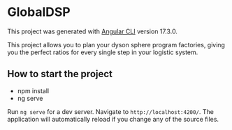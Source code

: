# GlobalDSP

This project was generated with [Angular CLI](https://github.com/angular/angular-cli) version 17.3.0.

This project allows you to plan your dyson sphere program factories, giving you the perfect ratios for every single step in your logistic system.

## How to start the project

- npm install
- ng serve

Run `ng serve` for a dev server. Navigate to `http://localhost:4200/`. The application will automatically reload if you change any of the source files.
